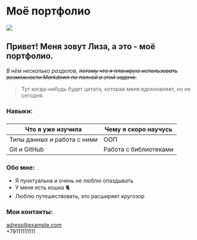 
 # Моё портфолио
 ![](https://img.freepik.com/free-photo/interested-woman-posing-in-sunglasses_197531-13203.jpg?w=996&t=st=1666208896~exp=1666209496~hmac=c06045accd31e67a5f0db79d3b8b84c2dd326e09411a75331f9d3192f8ce7639)
## Привет! Меня зовут Лиза, а это - моё портфолио.   
*В нём несколько разделов, ~~потому что я планирую использовать возможности Markdown по полной в этой задаче.~~*


>Тут когда-нибудь будет цитата, которая меня вдохновляет,
>но не сегодня.

### **Навыки:**

### 
Что я уже изучила  | Чему я скоро научусь
------------- | -------------
Типы данных и работа с ними  |  ООП
Git и GitHub  | Работа с библиотеками
### **Обо мне:**
* Я пунктуальна и очень не люблю опаздывать
* У меня есть кошка 🐈
* Люблю путешествовать, это расширяет кругозор 
### **Мои контакты:** 
<adress@example.com>  
+79111111111